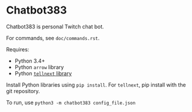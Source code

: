 Chatbot383
==========

Chatbot383 is personal Twitch chat bot.

For commands, see `doc/commands.rst`.

Requires:

* Python 3.4+
* Python `arrow` library
* Python [`tellnext` library](https://github.com/chfoo/tellnext)

Install Python libraries using `pip install`. For `tellnext`, pip install with the git repository.

To run, use `python3 -m chatbot383 config_file.json`

